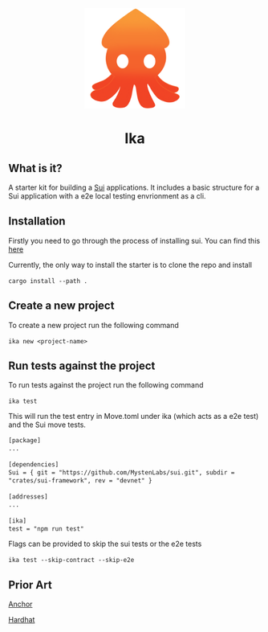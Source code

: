 <div align="center">
  <img height="200x" src="./ika.png" />

  <h1>Ika</h1>
</div>

## What is it?
A starter kit for building a [Sui](https://sui.io/) applications. It includes a basic structure for a Sui application with a e2e local testing envrionment as a cli.

## Installation
Firstly you need to go through the process of installing sui.
You can find this [here](https://docs.sui.io/build/install)

Currently, the only way to install the starter is to clone the repo and install 

```cargo install --path .```

## Create a new project
To create a new project run the following command

```ika new <project-name>```

## Run tests against the project
To run tests against the project run the following command

```ika test```

This will run the test entry in Move.toml under ika (which acts as a e2e test) and the Sui move tests.
```
[package]
...

[dependencies]
Sui = { git = "https://github.com/MystenLabs/sui.git", subdir = "crates/sui-framework", rev = "devnet" }

[addresses]
...

[ika]
test = "npm run test"
```

Flags can be provided to skip the sui tests or the e2e tests

```ika test --skip-contract --skip-e2e```


## Prior Art
[Anchor](https://github.com/coral-xyz/anchor)

[Hardhat](https://hardhat.org/)
